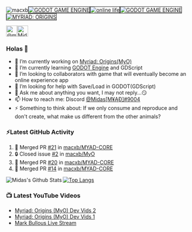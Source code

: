 <p align="left"><img src="https://komarev.com/ghpvc/?username=macxb" alt="macxb" /><a href="https://godotengine.org" target="_new"><img src="https://img.shields.io/badge/godot-v3.3.4-%23478cbf" alt="GODOT GAME ENGINE" border="1" /></a><a href="https://img.shields.io/badge/online%20life-100%25" target="_new"><img src="https://img.shields.io/badge/online%20life-100%25-green" alt="online life" border="1" /></a><a href="https://fairplayalliance.org/" target="_new"><img src="https://img.shields.io/badge/Fairplay-100%25-green" alt="GODOT GAME ENGINE" border="1" /></a><a href="https://github.com/macxb/MyO" target="_new"><img src="https://img.shields.io/badge/MYRIAD-ORIGINS-green" alt="MYRIAD: ORIGINS" border="1" /></a></p>

<p align="left"><a href="https://twitter.com/@midasmyad" target="blank"><img align="center" src="https://cdn.jsdelivr.net/npm/simple-icons@3.0.1/icons/twitter.svg" alt="@midasmyad" height="30" width="30" /></a><a href="https://www.youtube.com/channel/UCFzCfc1OynL5rKweBAKgwJg" target="blank"><img align="center" src="https://cdn.jsdelivr.net/npm/simple-icons@3.0.1/icons/youtube.svg" alt="Midas MYAD" height="30" width="30" /></a></p>

### Holas 👋

- 🔭 I’m currently working on [Myriad: Origins(MyO)](https://github.com/macxb/MyO)
- 🌱 I’m currently learning [GODOT Engine](https://godotengine.org/) and GDScript
- 👯 I’m looking to collaborators with game that will eventually become an online experience app
- 🤔 I’m looking for help with Save/Load in GODOT(GDScript)
- 💬 Ask me about anything you want, I may not reply...😏
- 📫 How to reach me: Discord [@Midas[Μ¥ĄĐ]#9004](https://discord.gg/2qd2cmy)
- ⚡ Something to think about: If we only consume and reproduce and don't create, what make us different from the other animals?

### ⚡Latest GitHub Activity
<!--START_SECTION:activity-->

1. 🎉 Merged PR [#21](https://github.com/macxb/MYAD-CORE/pull/21) in [macxb/MYAD-CORE](https://github.com/macxb/MYAD-CORE)
2. 🔒 Closed issue [#2](https://github.com/macxb/MyO/issues/2) in [macxb/MyO](https://github.com/macxb/MyO)
3. 🎉 Merged PR [#20](https://github.com/macxb/MYAD-CORE/pull/20) in [macxb/MYAD-CORE](https://github.com/macxb/MYAD-CORE)
4. 🎉 Merged PR [#14](https://github.com/macxb/MYAD-CORE/pull/14) in [macxb/MYAD-CORE](https://github.com/macxb/MYAD-CORE)
<!--END_SECTION:activity-->

<img align="left" alt="Midas's Github Stats" src="https://github-readme-stats.vercel.app/api?username=macxb&show_icons=true&hide_border=true&count_private=true&theme=radical" />

[![Top Langs](https://github-readme-stats.vercel.app/api/top-langs/?username=macxb&hide_border=true&count_private=true&theme=radical)](https://github.com/anuraghazra/github-readme-stats)

### 📺 Latest YouTube Videos
<!-- YOUTUBE:START -->
- [Myriad: Origins &lpar;MyO&rpar; Dev Vids 2](https://www.youtube.com/watch?v=stp-tQMG93o)
- [Myriad: Origins &lpar;MyO&rpar; Dev Vids 1](https://www.youtube.com/watch?v=XriNttqnjqg)
- [Mark Bullous Live Stream](https://www.youtube.com/watch?v=CO4QPc03RrY)
<!-- YOUTUBE:END -->
